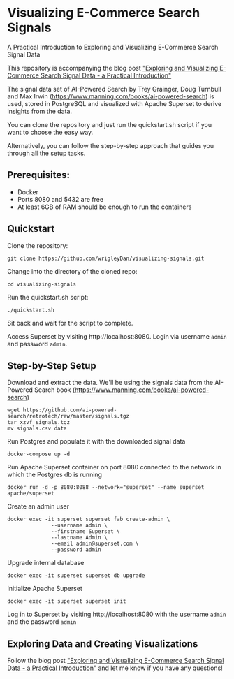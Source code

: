 # Visualizing E-Commerce Search Signals
A Practical Introduction to Exploring and Visualizing E-Commerce Search Signal Data

This repository is accompanying the blog post ["Exploring and Visualizing E-Commerce Search Signal Data - a Practical Introduction"](www.o19s.com/blog)

The signal data set of AI-Powered Search by Trey Grainger, Doug Turnbull and Max Irwin (https://www.manning.com/books/ai-powered-search) is used, stored in PostgreSQL and visualized with Apache Superset to derive insights from the data.

You can clone the repository and just run the quickstart.sh script if you want to choose the easy way.

Alternatively, you can follow the step-by-step approach that guides you through all the setup tasks.

## Prerequisites:
- Docker
- Ports 8080 and 5432 are free
- At least 6GB of RAM should be enough to run the containers

## Quickstart

Clone the repository:

`git clone https://github.com/wrigleyDan/visualizing-signals.git`

Change into the directory of the cloned repo:

`cd visualizing-signals`

Run the quickstart.sh script:

`./quickstart.sh`

Sit back and wait for the script to complete.

Access Superset by visiting http://localhost:8080.
Login via username `admin` and password `admin`.

## Step-by-Step Setup

Download and extract the data. We'll be using the signals data from the AI-Powered Search book (https://www.manning.com/books/ai-powered-search)

```
wget https://github.com/ai-powered-search/retrotech/raw/master/signals.tgz
tar xzvf signals.tgz
mv signals.csv data
```

Run Postgres and populate it with the downloaded signal data

`docker-compose up -d`

Run Apache Superset container on port 8080 connected to the network in which the Postgres db is running

`docker run -d -p 8080:8088 --network="superset" --name superset apache/superset`

Create an admin user

```
docker exec -it superset superset fab create-admin \
              --username admin \
              --firstname Superset \
              --lastname Admin \
              --email admin@superset.com \
              --password admin
```

Upgrade internal database

`docker exec -it superset superset db upgrade`

Initialize Apache Superset

`docker exec -it superset superset init`

Log in to Superset by visiting http://localhost:8080 with the username `admin` and the password `admin`

## Exploring Data and Creating Visualizations

Follow the blog post ["Exploring and Visualizing E-Commerce Search Signal Data - a Practical Introduction"](www.o19s.com/blog) and let me know if you have any questions!